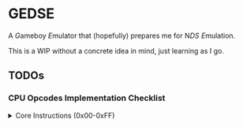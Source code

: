 # GEDSE

A *G*ameboy *E*mulator that (hopefully) prepares me for N*DS* *E*mulation.

This is a WIP without a concrete idea in mind, just learning as I go.

## TODOs

### CPU Opcodes Implementation Checklist

<details>
<summary>Core Instructions (0x00-0xFF)</summary>

- [ ] `0x00`, `NOP`: 1B, 4C, Flags: - - - -
- [ ] `0x01`, `LD BC,n16`: 3B, 12C, Flags: - - - -
- [ ] `0x02`, `LD (BC),A`: 1B, 8C, Flags: - - - -
- [ ] `0x03`, `INC BC`: 1B, 8C, Flags: - - - -
- [ ] `0x04`, `INC B`: 1B, 4C, Flags: Z 0 H -
- [ ] `0x05`, `DEC B`: 1B, 4C, Flags: Z 1 H -
- [x] `0x06`, `LD B,n8`: 2B, 8C, Flags: - - - -
- [ ] `0x07`, `RLCA`: 1B, 4C, Flags: 0 0 0 C
- [ ] `0x08`, `LD (a16),SP`: 3B, 20C, Flags: - - - -
- [ ] `0x09`, `ADD HL,BC`: 1B, 8C, Flags: - 0 H C
- [x] `0x0A`, `LD A,(BC)`: 1B, 8C, Flags: - - - -
- [ ] `0x0B`, `DEC BC`: 1B, 8C, Flags: - - - -
- [ ] `0x0C`, `INC C`: 1B, 4C, Flags: Z 0 H -
- [ ] `0x0D`, `DEC C`: 1B, 4C, Flags: Z 1 H -
- [x] `0x0E`, `LD C,n8`: 2B, 8C, Flags: - - - -
- [ ] `0x0F`, `RRCA`: 1B, 4C, Flags: 0 0 0 C
- [ ] `0x10`, `STOP n8`: 2B, 4C, Flags: - - - -
- [ ] `0x11`, `LD DE,n16`: 3B, 12C, Flags: - - - -
- [ ] `0x12`, `LD (DE),A`: 1B, 8C, Flags: - - - -
- [ ] `0x13`, `INC DE`: 1B, 8C, Flags: - - - -
- [ ] `0x14`, `INC D`: 1B, 4C, Flags: Z 0 H -
- [ ] `0x15`, `DEC D`: 1B, 4C, Flags: Z 1 H -
- [x] `0x16`, `LD D,n8`: 2B, 8C, Flags: - - - -
- [ ] `0x17`, `RLA`: 1B, 4C, Flags: 0 0 0 C
- [ ] `0x18`, `JR e8`: 2B, 12C, Flags: - - - -
- [ ] `0x19`, `ADD HL,DE`: 1B, 8C, Flags: - 0 H C
- [x] `0x1A`, `LD A,(DE)`: 1B, 8C, Flags: - - - -
- [ ] `0x1B`, `DEC DE`: 1B, 8C, Flags: - - - -
- [ ] `0x1C`, `INC E`: 1B, 4C, Flags: Z 0 H -
- [ ] `0x1D`, `DEC E`: 1B, 4C, Flags: Z 1 H -
- [x] `0x1E`, `LD E,n8`: 2B, 8C, Flags: - - - -
- [ ] `0x1F`, `RRA`: 1B, 4C, Flags: 0 0 0 C
- [ ] `0x20`, `JR NZ,e8`: 2B, 12/8C, Flags: - - - -
- [ ] `0x21`, `LD HL,n16`: 3B, 12C, Flags: - - - -
- [ ] `0x22`, `LD (HL+),A`: 1B, 8C, Flags: - - - -
- [ ] `0x23`, `INC HL`: 1B, 8C, Flags: - - - -
- [ ] `0x24`, `INC H`: 1B, 4C, Flags: Z 0 H -
- [ ] `0x25`, `DEC H`: 1B, 4C, Flags: Z 1 H -
- [x] `0x26`, `LD H,n8`: 2B, 8C, Flags: - - - -
- [ ] `0x27`, `DAA`: 1B, 4C, Flags: Z - 0 C
- [ ] `0x28`, `JR Z,e8`: 2B, 12/8C, Flags: - - - -
- [ ] `0x29`, `ADD HL,HL`: 1B, 8C, Flags: - 0 H C
- [x] `0x2A`, `LD A,(HL+)`: 1B, 8C, Flags: - - - -
- [ ] `0x2B`, `DEC HL`: 1B, 8C, Flags: - - - -
- [ ] `0x2C`, `INC L`: 1B, 4C, Flags: Z 0 H -
- [ ] `0x2D`, `DEC L`: 1B, 4C, Flags: Z 1 H -
- [x] `0x2E`, `LD L,n8`: 2B, 8C, Flags: - - - -
- [ ] `0x2F`, `CPL`: 1B, 4C, Flags: - 1 1 -
- [ ] `0x30`, `JR NC,e8`: 2B, 12/8C, Flags: - - - -
- [ ] `0x31`, `LD SP,n16`: 3B, 12C, Flags: - - - -
- [ ] `0x32`, `LD (HL-),A`: 1B, 8C, Flags: - - - -
- [ ] `0x33`, `INC SP`: 1B, 8C, Flags: - - - -
- [ ] `0x34`, `INC (HL)`: 1B, 12C, Flags: Z 0 H -
- [ ] `0x35`, `DEC (HL)`: 1B, 12C, Flags: Z 1 H -
- [x] `0x36`, `LD (HL),n8`: 2B, 12C, Flags: - - - -
- [ ] `0x37`, `SCF`: 1B, 4C, Flags: - 0 0 1
- [ ] `0x38`, `JR C,e8`: 2B, 12/8C, Flags: - - - -
- [ ] `0x39`, `ADD HL,SP`: 1B, 8C, Flags: - 0 H C
- [x] `0x3A`, `LD A,(HL-)`: 1B, 8C, Flags: - - - -
- [ ] `0x3B`, `DEC SP`: 1B, 8C, Flags: - - - -
- [ ] `0x3C`, `INC A`: 1B, 4C, Flags: Z 0 H -
- [ ] `0x3D`, `DEC A`: 1B, 4C, Flags: Z 1 H -
- [x] `0x3E`, `LD A,n8`: 2B, 8C, Flags: - - - -
- [ ] `0x3F`, `CCF`: 1B, 4C, Flags: - 0 0 C
- [ ] `0x40`, `LD B,B`: 1B, 4C, Flags: - - - -
- [ ] `0x41`, `LD B,C`: 1B, 4C, Flags: - - - -
- [ ] `0x42`, `LD B,D`: 1B, 4C, Flags: - - - -
- [ ] `0x43`, `LD B,E`: 1B, 4C, Flags: - - - -
- [ ] `0x44`, `LD B,H`: 1B, 4C, Flags: - - - -
- [ ] `0x45`, `LD B,L`: 1B, 4C, Flags: - - - -
- [ ] `0x46`, `LD B,(HL)`: 1B, 8C, Flags: - - - -
- [ ] `0x47`, `LD B,A`: 1B, 4C, Flags: - - - -
- [ ] `0x48`, `LD C,B`: 1B, 4C, Flags: - - - -
- [ ] `0x49`, `LD C,C`: 1B, 4C, Flags: - - - -
- [ ] `0x4A`, `LD C,D`: 1B, 4C, Flags: - - - -
- [ ] `0x4B`, `LD C,E`: 1B, 4C, Flags: - - - -
- [ ] `0x4C`, `LD C,H`: 1B, 4C, Flags: - - - -
- [ ] `0x4D`, `LD C,L`: 1B, 4C, Flags: - - - -
- [ ] `0x4E`, `LD C,(HL)`: 1B, 8C, Flags: - - - -
- [ ] `0x4F`, `LD C,A`: 1B, 4C, Flags: - - - -
- [ ] `0x50`, `LD D,B`: 1B, 4C, Flags: - - - -
- [ ] `0x51`, `LD D,C`: 1B, 4C, Flags: - - - -
- [ ] `0x52`, `LD D,D`: 1B, 4C, Flags: - - - -
- [ ] `0x53`, `LD D,E`: 1B, 4C, Flags: - - - -
- [ ] `0x54`, `LD D,H`: 1B, 4C, Flags: - - - -
- [ ] `0x55`, `LD D,L`: 1B, 4C, Flags: - - - -
- [ ] `0x56`, `LD D,(HL)`: 1B, 8C, Flags: - - - -
- [ ] `0x57`, `LD D,A`: 1B, 4C, Flags: - - - -
- [ ] `0x58`, `LD E,B`: 1B, 4C, Flags: - - - -
- [ ] `0x59`, `LD E,C`: 1B, 4C, Flags: - - - -
- [ ] `0x5A`, `LD E,D`: 1B, 4C, Flags: - - - -
- [ ] `0x5B`, `LD E,E`: 1B, 4C, Flags: - - - -
- [ ] `0x5C`, `LD E,H`: 1B, 4C, Flags: - - - -
- [ ] `0x5D`, `LD E,L`: 1B, 4C, Flags: - - - -
- [ ] `0x5E`, `LD E,(HL)`: 1B, 8C, Flags: - - - -
- [ ] `0x5F`, `LD E,A`: 1B, 4C, Flags: - - - -
- [ ] `0x60`, `LD H,B`: 1B, 4C, Flags: - - - -
- [ ] `0x61`, `LD H,C`: 1B, 4C, Flags: - - - -
- [ ] `0x62`, `LD H,D`: 1B, 4C, Flags: - - - -
- [ ] `0x63`, `LD H,E`: 1B, 4C, Flags: - - - -
- [ ] `0x64`, `LD H,H`: 1B, 4C, Flags: - - - -
- [ ] `0x65`, `LD H,L`: 1B, 4C, Flags: - - - -
- [ ] `0x66`, `LD H,(HL)`: 1B, 8C, Flags: - - - -
- [ ] `0x67`, `LD H,A`: 1B, 4C, Flags: - - - -
- [ ] `0x68`, `LD L,B`: 1B, 4C, Flags: - - - -
- [ ] `0x69`, `LD L,C`: 1B, 4C, Flags: - - - -
- [ ] `0x6A`, `LD L,D`: 1B, 4C, Flags: - - - -
- [ ] `0x6B`, `LD L,E`: 1B, 4C, Flags: - - - -
- [ ] `0x6C`, `LD L,H`: 1B, 4C, Flags: - - - -
- [ ] `0x6D`, `LD L,L`: 1B, 4C, Flags: - - - -
- [ ] `0x6E`, `LD L,(HL)`: 1B, 8C, Flags: - - - -
- [ ] `0x6F`, `LD L,A`: 1B, 4C, Flags: - - - -
- [ ] `0x70`, `LD (HL),B`: 1B, 8C, Flags: - - - -
- [ ] `0x71`, `LD (HL),C`: 1B, 8C, Flags: - - - -
- [ ] `0x72`, `LD (HL),D`: 1B, 8C, Flags: - - - -
- [ ] `0x73`, `LD (HL),E`: 1B, 8C, Flags: - - - -
- [ ] `0x74`, `LD (HL),H`: 1B, 8C, Flags: - - - -
- [ ] `0x75`, `LD (HL),L`: 1B, 8C, Flags: - - - -
- [ ] `0x76`, `HALT`: 1B, 4C, Flags: - - - -
- [ ] `0x77`, `LD (HL),A`: 1B, 8C, Flags: - - - -
- [ ] `0x78`, `LD A,B`: 1B, 4C, Flags: - - - -
- [ ] `0x79`, `LD A,C`: 1B, 4C, Flags: - - - -
- [ ] `0x7A`, `LD A,D`: 1B, 4C, Flags: - - - -
- [ ] `0x7B`, `LD A,E`: 1B, 4C, Flags: - - - -
- [ ] `0x7C`, `LD A,H`: 1B, 4C, Flags: - - - -
- [ ] `0x7D`, `LD A,L`: 1B, 4C, Flags: - - - -
- [ ] `0x7E`, `LD A,(HL)`: 1B, 8C, Flags: - - - -
- [ ] `0x7F`, `LD A,A`: 1B, 4C, Flags: - - - -
- [ ] `0x80`, `ADD A,B`: 1B, 4C, Flags: Z 0 H C
- [ ] `0x81`, `ADD A,C`: 1B, 4C, Flags: Z 0 H C
- [ ] `0x82`, `ADD A,D`: 1B, 4C, Flags: Z 0 H C
- [ ] `0x83`, `ADD A,E`: 1B, 4C, Flags: Z 0 H C
- [ ] `0x84`, `ADD A,H`: 1B, 4C, Flags: Z 0 H C
- [ ] `0x85`, `ADD A,L`: 1B, 4C, Flags: Z 0 H C
- [ ] `0x86`, `ADD A,(HL)`: 1B, 8C, Flags: Z 0 H C
- [ ] `0x87`, `ADD A,A`: 1B, 4C, Flags: Z 0 H C
- [ ] `0x88`, `ADC A,B`: 1B, 4C, Flags: Z 0 H C
- [ ] `0x89`, `ADC A,C`: 1B, 4C, Flags: Z 0 H C
- [ ] `0x8A`, `ADC A,D`: 1B, 4C, Flags: Z 0 H C
- [ ] `0x8B`, `ADC A,E`: 1B, 4C, Flags: Z 0 H C
- [ ] `0x8C`, `ADC A,H`: 1B, 4C, Flags: Z 0 H C
- [ ] `0x8D`, `ADC A,L`: 1B, 4C, Flags: Z 0 H C
- [ ] `0x8E`, `ADC A,(HL)`: 1B, 8C, Flags: Z 0 H C
- [ ] `0x8F`, `ADC A,A`: 1B, 4C, Flags: Z 0 H C
- [ ] `0x90`, `SUB A,B`: 1B, 4C, Flags: Z 1 H C
- [ ] `0x91`, `SUB A,C`: 1B, 4C, Flags: Z 1 H C
- [ ] `0x92`, `SUB A,D`: 1B, 4C, Flags: Z 1 H C
- [ ] `0x93`, `SUB A,E`: 1B, 4C, Flags: Z 1 H C
- [ ] `0x94`, `SUB A,H`: 1B, 4C, Flags: Z 1 H C
- [ ] `0x95`, `SUB A,L`: 1B, 4C, Flags: Z 1 H C
- [ ] `0x96`, `SUB A,(HL)`: 1B, 8C, Flags: Z 1 H C
- [ ] `0x97`, `SUB A,A`: 1B, 4C, Flags: 1 1 0 0
- [ ] `0x98`, `SBC A,B`: 1B, 4C, Flags: Z 1 H C
- [ ] `0x99`, `SBC A,C`: 1B, 4C, Flags: Z 1 H C
- [ ] `0x9A`, `SBC A,D`: 1B, 4C, Flags: Z 1 H C
- [ ] `0x9B`, `SBC A,E`: 1B, 4C, Flags: Z 1 H C
- [ ] `0x9C`, `SBC A,H`: 1B, 4C, Flags: Z 1 H C
- [ ] `0x9D`, `SBC A,L`: 1B, 4C, Flags: Z 1 H C
- [ ] `0x9E`, `SBC A,(HL)`: 1B, 8C, Flags: Z 1 H C
- [ ] `0x9F`, `SBC A,A`: 1B, 4C, Flags: Z 1 H -
- [ ] `0xA0`, `AND A,B`: 1B, 4C, Flags: Z 0 1 0
- [ ] `0xA1`, `AND A,C`: 1B, 4C, Flags: Z 0 1 0
- [ ] `0xA2`, `AND A,D`: 1B, 4C, Flags: Z 0 1 0
- [ ] `0xA3`, `AND A,E`: 1B, 4C, Flags: Z 0 1 0
- [ ] `0xA4`, `AND A,H`: 1B, 4C, Flags: Z 0 1 0
- [ ] `0xA5`, `AND A,L`: 1B, 4C, Flags: Z 0 1 0
- [ ] `0xA6`, `AND A,(HL)`: 1B, 8C, Flags: Z 0 1 0
- [ ] `0xA7`, `AND A,A`: 1B, 4C, Flags: Z 0 1 0
- [ ] `0xA8`, `XOR A,B`: 1B, 4C, Flags: Z 0 0 0
- [ ] `0xA9`, `XOR A,C`: 1B, 4C, Flags: Z 0 0 0
- [ ] `0xAA`, `XOR A,D`: 1B, 4C, Flags: Z 0 0 0
- [ ] `0xAB`, `XOR A,E`: 1B, 4C, Flags: Z 0 0 0
- [ ] `0xAC`, `XOR A,H`: 1B, 4C, Flags: Z 0 0 0
- [ ] `0xAD`, `XOR A,L`: 1B, 4C, Flags: Z 0 0 0
- [ ] `0xAE`, `XOR A,(HL)`: 1B, 8C, Flags: Z 0 0 0
- [ ] `0xAF`, `XOR A,A`: 1B, 4C, Flags: 1 0 0 0
- [ ] `0xB0`, `OR A,B`: 1B, 4C, Flags: Z 0 0 0
- [ ] `0xB1`, `OR A,C`: 1B, 4C, Flags: Z 0 0 0
- [ ] `0xB2`, `OR A,D`: 1B, 4C, Flags: Z 0 0 0
- [ ] `0xB3`, `OR A,E`: 1B, 4C, Flags: Z 0 0 0
- [ ] `0xB4`, `OR A,H`: 1B, 4C, Flags: Z 0 0 0
- [ ] `0xB5`, `OR A,L`: 1B, 4C, Flags: Z 0 0 0
- [ ] `0xB6`, `OR A,(HL)`: 1B, 8C, Flags: Z 0 0 0
- [ ] `0xB7`, `OR A,A`: 1B, 4C, Flags: Z 0 0 0
- [ ] `0xB8`, `CP A,B`: 1B, 4C, Flags: Z 1 H C
- [ ] `0xB9`, `CP A,C`: 1B, 4C, Flags: Z 1 H C
- [ ] `0xBA`, `CP A,D`: 1B, 4C, Flags: Z 1 H C
- [ ] `0xBB`, `CP A,E`: 1B, 4C, Flags: Z 1 H C
- [ ] `0xBC`, `CP A,H`: 1B, 4C, Flags: Z 1 H C
- [ ] `0xBD`, `CP A,L`: 1B, 4C, Flags: Z 1 H C
- [ ] `0xBE`, `CP A,(HL)`: 1B, 8C, Flags: Z 1 H C
- [ ] `0xBF`, `CP A,A`: 1B, 4C, Flags: 1 1 0 0
- [ ] `0xC0`, `RET NZ`: 1B, 20/8C, Flags: - - - -
- [ ] `0xC1`, `POP BC`: 1B, 12C, Flags: - - - -
- [ ] `0xC2`, `JP NZ,a16`: 3B, 16/12C, Flags: - - - -
- [ ] `0xC3`, `JP a16`: 3B, 16C, Flags: - - - -
- [ ] `0xC4`, `CALL NZ,a16`: 3B, 24/12C, Flags: - - - -
- [ ] `0xC5`, `PUSH BC`: 1B, 16C, Flags: - - - -
- [ ] `0xC6`, `ADD A,n8`: 2B, 8C, Flags: Z 0 H C
- [ ] `0xC7`, `RST $00`: 1B, 16C, Flags: - - - -
- [ ] `0xC8`, `RET Z`: 1B, 20/8C, Flags: - - - -
- [ ] `0xC9`, `RET`: 1B, 16C, Flags: - - - -
- [ ] `0xCA`, `JP Z,a16`: 3B, 16/12C, Flags: - - - -
- [ ] `0xCB`, `PREFIX CB`: 1B, 4C, Flags: - - - -
- [ ] `0xCC`, `CALL Z,a16`: 3B, 24/12C, Flags: - - - -
- [ ] `0xCD`, `CALL a16`: 3B, 24C, Flags: - - - -
- [ ] `0xCE`, `ADC A,n8`: 2B, 8C, Flags: Z 0 H C
- [ ] `0xCF`, `RST $08`: 1B, 16C, Flags: - - - -
- [ ] `0xD0`, `RET NC`: 1B, 20/8C, Flags: - - - -
- [ ] `0xD1`, `POP DE`: 1B, 12C, Flags: - - - -
- [ ] `0xD2`, `JP NC,a16`: 3B, 16/12C, Flags: - - - -
- [ ] `0xD4`, `CALL NC,a16`: 3B, 24/12C, Flags: - - - -
- [ ] `0xD5`, `PUSH DE`: 1B, 16C, Flags: - - - -
- [ ] `0xD6`, `SUB A,n8`: 2B, 8C, Flags: Z 1 H C
- [ ] `0xD7`, `RST $10`: 1B, 16C, Flags: - - - -
- [ ] `0xD8`, `RET C`: 1B, 20/8C, Flags: - - - -
- [ ] `0xD9`, `RETI`: 1B, 16C, Flags: - - - -
- [ ] `0xDA`, `JP C,a16`: 3B, 16/12C, Flags: - - - -
- [ ] `0xDC`, `CALL C,a16`: 3B, 24/12C, Flags: - - - -
- [ ] `0xDE`, `SBC A,n8`: 2B, 8C, Flags: Z 1 H C
- [ ] `0xDF`, `RST $18`: 1B, 16C, Flags: - - - -
- [ ] `0xE0`, `LDH (a8),A`: 2B, 12C, Flags: - - - -
- [ ] `0xE1`, `POP HL`: 1B, 12C, Flags: - - - -
- [ ] `0xE2`, `LD (C),A`: 1B, 8C, Flags: - - - -
- [ ] `0xE5`, `PUSH HL`: 1B, 16C, Flags: - - - -
- [ ] `0xE6`, `AND A,n8`: 2B, 8C, Flags: Z 0 1 0
- [ ] `0xE7`, `RST $20`: 1B, 16C, Flags: - - - -
- [ ] `0xE8`, `ADD SP,e8`: 2B, 16C, Flags: 0 0 H C
- [ ] `0xE9`, `JP HL`: 1B, 4C, Flags: - - - -
- [ ] `0xEA`, `LD (a16),A`: 3B, 16C, Flags: - - - -
- [ ] `0xEE`, `XOR A,n8`: 2B, 8C, Flags: Z 0 0 0
- [ ] `0xEF`, `RST $28`: 1B, 16C, Flags: - - - -
- [ ] `0xF0`, `LDH A,(a8)`: 2B, 12C, Flags: - - - -
- [ ] `0xF1`, `POP AF`: 1B, 12C, Flags: Z N H C
- [ ] `0xF2`, `LD A,(C)`: 1B, 8C, Flags: - - - -
- [ ] `0xF3`, `DI`: 1B, 4C, Flags: - - - -
- [ ] `0xF5`, `PUSH AF`: 1B, 16C, Flags: - - - -
- [ ] `0xF6`, `OR A,n8`: 2B, 8C, Flags: Z 0 0 0
- [ ] `0xF7`, `RST $30`: 1B, 16C, Flags: - - - -
- [ ] `0xF8`, `LD HL,SP+e8`: 2B, 12C, Flags: 0 0 H C
- [ ] `0xF9`, `LD SP,HL`: 1B, 8C, Flags: - - - -
- [ ] `0xFA`, `LD A,(a16)`: 3B, 16C, Flags: - - - -
- [ ] `0xFB`, `EI`: 1B, 4C, Flags: - - - -
- [ ] `0xFE`, `CP A,n8`: 2B, 8C, Flags: Z 1 H C
- [ ] `0xEF`, `RST $38`: 1B, 16C, Flags: - - - -
</details>

